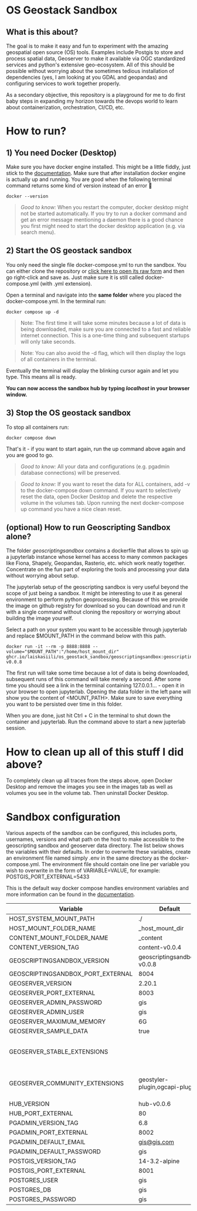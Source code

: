 # OS Geostack Sandbox
## What is this about?
The goal is to make it easy and fun to experiment with the amazing geospatial open source (OS) tools. Examples include
Postgis to store and process spatial data, Geoserver to make it available via OGC standardized services and python's
extensive geo-ecosystem. All of this should be possible without worrying about the sometimes tedious installation of
dependencies (yes, I am looking at you GDAL and geopandas) and configuring services to work together properly.

As a secondary objective, this repository is a playground for me to do first baby steps in expanding my horizon towards
the devops world to learn about containerization, orchestration, CI/CD, etc.

# How to run?

## 1) You need Docker (Desktop)
Make sure you have docker engine installed. This might be a little fiddly, just stick to the
[documentation](https://docs.docker.com/engine/install/). Make sure that after installation docker engine is actually up
and running. You are good when the following terminal command returns some kind of version instead of an error :pray:
```console
docker --version
```

> _Good to know:_ When you restart the computer, docker desktop might not be started automatically. If you try to run a
> docker command and get an error message mentioning a daemon there is a good chance you first might need to start the
> docker desktop application (e.g. via search menu).

## 2) Start the OS geostack sandbox
You only need the single file docker-compose.yml to run the sandbox. You can either clone the repository or [click here
to open its raw form](https://raw.githubusercontent.com/laiskasiili/os_geostack_sandbox/main/docker-compose.yml) and
then go right-click and save as. Just make sure it is still called docker-compose.yml (with .yml extension).

Open a terminal and navigate into the __same folder__ where you placed the docker-compose.yml. In the terminal run:
```console
docker compose up -d
```
> Note: The first time it will take some minutes because a lot of data is being downloaded, make sure you are connected
> to a fast and reliable internet connection. This is a one-time thing and subsequent startups will only take seconds.

> Note: You can also avoid the -d flag, which will then display the logs of all containers in the terminal.

Eventually the terminal will display the blinking cursor again and let you type. This means all is ready.

**You can now access the sandbox hub by typing _localhost_ in your browser window.**


## 3) Stop the OS geostack sandbox

To stop all containers run:
```console
docker compose down
```

That's it - if you want to start again, run the up command above again and you are good to go.

> _Good to know:_ All your data and configurations (e.g. pgadmin database connections) will be preserved.

> _Good to know:_ If you want to reset the data for ALL containers, add -v to the docker-compose down command. If you
> want to selectively reset the data, open Docker Desktop and delete the respective volume in the volumes tab. Upon
> running the next docker-compose up command you have a nice clean reset.

## (optional) How to run Geoscripting Sandbox alone?
The folder _geoscriptingsandbox_ contains a dockerfile that allows to spin up a jupyterlab instance whose kernel has
access to many common packages like Fiona, Shapely, Geopandas, Rasterio, etc. which work neatly together. Concentrate on
the fun part of exploring the tools and processing your data without worrying about setup.

The jupyterlab setup of the geoscripting sandbox is very useful beyond the scope of just being a sandbox. It might be
interesting to use it as general environment to perform python geoprocessing. Because of this we provide the image on
github registry for download so you can download and run it with a single command without cloning the repository or
worrying about building the image yourself.

Select a path on your system you want to be accessible through jupyterlab and replace $MOUNT_PATH in the command below
with this path.

```console
docker run -it --rm -p 8888:8888 --volume="$MOUNT_PATH":"/home/host_mount_dir" ghcr.io/laiskasiili/os_geostack_sandbox/geoscriptingsandbox:geoscriptingsandbox-v0.0.8
```

The first run will take some time because a lot of data is being downloaded, subsequent runs of this command will take
merely a second. After some time you should see a link in the terminal containing 127.0.0.1... - open it in your browser
to open jupyterlab. Opening the data folder in the left pane will show you the content of <MOUNT_PATH>. Make sure to
save everything you want to be persisted over time in this folder.

When you are done, just hit Ctrl + C in the terminal to shut down the container and jupyterlab. Run the command above to
start a new jupterlab session.

# How to clean up all of this stuff I did above?
To completely clean up all traces from the steps above, open Docker Desktop and remove the images you see in the images
tab as well as volumes you see in the volume tab. Then uninstall Docker Desktop.

# Sandbox configuration
Various aspects of the sandbox can be configured, this includes ports, usernames, versions and what path on the host to
make accessible to the geoscripting sandbox and geoserver data directory. The list below shows the variables with their
defaults. In order to overwrite these variables, create an environment file named simply .env in the same directory as
the docker-compose.yml. The environment file should contain one line per variable you wish to overwrite in the form of
VARIABLE=VALUE, for example: POSTGIS_PORT_EXTERNAL=5433

This is the default way docker compose handles environment variables and more information can be found in the
[documentation](https://docs.docker.com/compose/environment-variables/).

| Variable                          | Default                        | Notes                                                                                                                                |
| --------------------------------- | ------------------------------ | ------------------------------------------------------------------------------------------------------------------------------------ |
| HOST_SYSTEM_MOUNT_PATH            | ./                             |                                                                                                                                      |
| HOST_MOUNT_FOLDER_NAME            | _host_mount_dir                |                                                                                                                                      |
| CONTENT_MOUNT_FOLDER_NAME     | _content                   |                                                                                                                                      |
| CONTENT_VERSION_TAG           | content-v0.0.4             |                                                                                                                                      |
| GEOSCRIPTINGSANDBOX_VERSION       | geoscriptingsandbox-v0.0.8     |                                                                                                                                      |
| GEOSCRIPTINGSANDBOX_PORT_EXTERNAL | 8004                           |                                                                                                                                      |
| GEOSERVER_VERSION                 | 2.20.1                         |                                                                                                                                      |
| GEOSERVER_PORT_EXTERNAL           | 8003                           |                                                                                                                                      |
| GEOSERVER_ADMIN_PASSWORD          | gis                            |                                                                                                                                      |
| GEOSERVER_ADMIN_USER              | gis                            |                                                                                                                                      |
| GEOSERVER_MAXIMUM_MEMORY          | 6G                             |                                                                                                                                      |
| GEOSERVER_SAMPLE_DATA             | true                           |                                                                                                                                      |
| GEOSERVER_STABLE_EXTENSIONS       |                                | [Stable extensions that can be activated](https://github.com/kartoza/docker-geoserver/blob/master/build_data/stable_plugins.txt)       |
| GEOSERVER_COMMUNITY_EXTENSIONS    | geostyler-plugin,ogcapi-plugin | [Community extensions that can be activated](https://github.com/kartoza/docker-geoserver/blob/master/build_data/community_plugins.txt) |
| HUB_VERSION                       | hub-v0.0.6                     |                                                                                                                                      |
| HUB_PORT_EXTERNAL                 | 80                             |                                                                                                                                      |
| PGADMIN_VERSION_TAG               | 6.8                            |                                                                                                                                      |
| PGADMIN_PORT_EXTERNAL             | 8002                           |                                                                                                                                      |
| PGADMIN_DEFAULT_EMAIL             | gis@gis.com                    |                                                                                                                                      |
| PGADMIN_DEFAULT_PASSWORD          | gis                            |                                                                                                                                      |
| POSTGIS_VERSION_TAG               | 14-3.2-alpine                  |                                                                                                                                      |
| POSTGIS_PORT_EXTERNAL             | 8001                           |                                                                                                                                      |
| POSTGRES_USER                     | gis                            |                                                                                                                                      |
| POSTGRES_DB                       | gis                            |                                                                                                                                      |
| POSTGRES_PASSWORD                 | gis                            |                                                                                                                                      |
